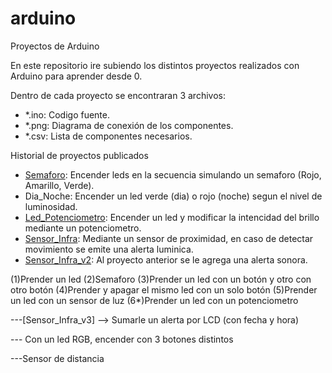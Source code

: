 # arduino
Proyectos de Arduino

En este repositorio ire subiendo los distintos proyectos realizados con Arduino para aprender desde 0.

Dentro de cada proyecto se encontraran 3 archivos:
  - *.ino: Codigo fuente.
  - *.png: Diagrama de conexión de los componentes.
  - *.csv: Lista de componentes necesarios.

Historial de proyectos publicados
- [Semaforo](https://github.com/fefogonzalez/arduino/tree/master/Semaforo): Encender leds en la secuencia simulando un semaforo (Rojo, Amarillo, Verde).
- Dia_Noche: Encender un led verde (dia) o rojo (noche) segun el nivel de luminosidad.
- [Led_Potenciometro](https://github.com/fefogonzalez/arduino/tree/master/Led_Potenciometro): Encender un led y modificar la intencidad del brillo mediante un potenciometro.
- [Sensor_Infra](Https://github.com/fefogonzalez/arduino/tree/master/Sensor_Infra): Mediante un sensor de proximidad, en caso de detectar movimiento se emite una alerta luminica.
- [Sensor_Infra_v2](Https://github.com/fefogonzalez/arduino/tree/master/Sensor_Infra_v2): Al proyecto anterior se le agrega una alerta sonora.


(1)Prender un led
(2)Semaforo
(3)Prender un led con un botón y otro con otro botón
(4)Prender y apagar el mismo led con un solo botón
(5)Prender un led con un sensor de luz
(6*)Prender un led con un potenciometro

---[Sensor_Infra_v3] --> Sumarle un alerta por LCD (con fecha y hora)

--- Con un led RGB, encender con 3 botones distintos

---Sensor de distancia
